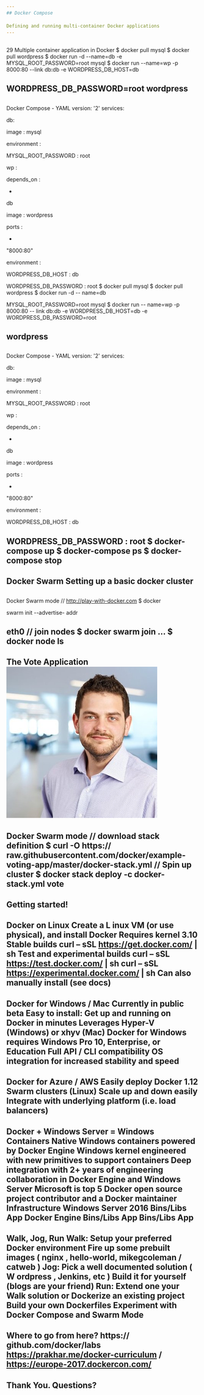 ```yaml
---
## Docker Compose

Defining and running multi-container Docker applications
---
```

##



29
Multiple container application in Docker
$ docker pull
mysql
$
docker pull
wordpress
$
docker run -d --name=db -e MYSQL_ROOT_PASSWORD=root
mysql
$
docker run --name=wp -p 8000:80 --link
db:db
-e WORDPRESS_DB_HOST=db

WORDPRESS_DB_PASSWORD=root wordpress
---
##



Docker Compose - YAML
version: '2'
services:


db:

image
: mysql

environment
:

MYSQL_ROOT_PASSWORD
: root

wp
:

depends_on
:

-
db

image
: wordpress

ports
:

-
"8000:80"

environment
:

WORDPRESS_DB_HOST
: db

WORDPRESS_DB_PASSWORD
: root
$ docker pull mysql
$ docker pull wordpress
$ docker run -d --
name=db


MYSQL_ROOT_PASSWORD=root mysql
$ docker run --
name=wp
-p 8000:80 	--
link db:db 	-e WORDPRESS_DB_HOST=db 	-e
WORDPRESS_DB_PASSWORD=root

wordpress
---
##



Docker Compose - YAML
version: '2'
services:


db:

image
: mysql

environment
:

MYSQL_ROOT_PASSWORD
: root

wp
:

depends_on
:

-
db

image
: wordpress

ports
:

-
"8000:80"

environment
:

WORDPRESS_DB_HOST
: db

WORDPRESS_DB_PASSWORD
: root
$ docker-compose
up
$ docker-compose
ps
$ docker-compose
stop
---
##



Docker Swarm
Setting up a basic docker
cluster
---
##



Docker Swarm mode
// http://play-with-docker.com
$
docker

swarm
init
--advertise-
addr

eth0
// join nodes
$
docker
swarm join ...
$
docker
node ls
---
##



The Vote Application
![image](pptimages/image10.jpeg)
---
##



Docker Swarm mode
// download stack definition
$ curl -O
https://
raw.githubusercontent.com/docker/example-voting-app/master/docker-stack.yml
// Spin up cluster
$
docker stack deploy -c docker-stack.yml vote
---
##



Getting started!
---
##



Docker on Linux
Create a
L
inux VM (or use physical), and install Docker
Requires kernel 3.10
Stable builds
curl –
sSL
https://get.docker.com/ |
sh
Test and experimental builds
curl –
sSL
https://test.docker.com/ |
sh
curl –
sSL
https://experimental.docker.com/ |
sh
Can also manually install (see docs)
---
##



Docker for Windows / Mac
Currently in public beta
Easy to install: Get up and running on Docker in minutes
Leverages Hyper-V (Windows) or
xhyv
(Mac)
Docker for Windows requires
Windows Pro 10, Enterprise, or Education
Full API / CLI compatibility
OS integration for increased stability and speed
---
##



Docker for Azure / AWS
Easily deploy Docker 1.12 Swarm clusters (Linux)
Scale up and down easily
Integrate with underlying platform (i.e. load balancers)
---
##



Docker + Windows Server = Windows Containers
Native Windows containers powered by Docker Engine
Windows kernel engineered with new primitives to support containers
Deep integration with 2+ years of engineering collaboration in Docker Engine and Windows Server
Microsoft is top 5 Docker open source project contributor and a Docker maintainer
Infrastructure
Windows Server 2016
Bins/Libs
App
Docker Engine
Bins/Libs
App
Bins/Libs
App
---
##



Walk, Jog, Run
Walk:
Setup your preferred Docker environment
Fire up some prebuilt images (
nginx
, hello-world,
mikegcoleman
/
catweb
)
Jog:
Pick a well documented solution (
W
ordpress
, Jenkins,
etc
)
Build it for yourself (blogs are your friend)
Run:
Extend one your Walk solution or
Dockerize
an existing project
Build your own
Dockerfiles
Experiment with Docker Compose and Swarm Mode
---
##



Where to go from here?
https://
github.com/docker/labs
https://prakhar.me/docker-curriculum
/
https://europe-2017.dockercon.com/
---
##



Thank You.
Questions?
---
##



